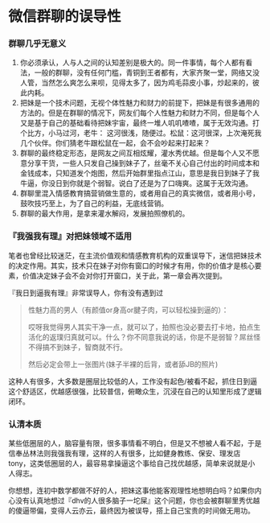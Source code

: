 # 微信群聊的误导性

### 群聊几乎无意义

1. 你必须承认，人与人之间的认知差别是极大的。同一件事情，每个人都有看法，一般的群聊，没有任何门槛，青铜到王者都有，大家齐聚一堂，网络又没人管，当然怎么爽怎么来呗，见得太多了，因为鸡毛蒜皮小事，炒起来的，彼此内耗。
2. 把妹是一个技术问题，无视个体性魅力和财力的前提下，把妹是有很多通用的方法的。但是在群聊的情况下，网友们每个人性魅力和财力不同，但是每个人又是基于自己的基础看待把妹宇宙，最终一堆人叽叽喳喳，属于无效沟通。打个比方，小马过河，老牛： 这河很浅，随便过。松鼠：这河很深，上次淹死我几个伙伴。你们猜老牛跟松鼠在一起，会不会吵起来打起来？
3. 群聊的最终稳定形态，是网友之间互相炫耀，灌水秀优越。但是每个人又不愿意分享干货，一些人只发自己操到妹子了，丝毫不关心自己付出的时间成本和金钱成本，只知道发个炮图，然后开始群里指点江山，意思是我日到妹子了我牛逼，你没日到你就是个弱智。说白了还是为了口嗨爽。这属于无效沟通。
4. 群聊里混入情感教育搞营销做生意的，或者用自己的真实微信，或者用小号，鼓吹技巧至上，为了自己的利益，无底线营销。
5. 群聊的最大作用，是拿来灌水解闷，发展拍照僚机的。

### 『我强我有理』对把妹领域不适用

笔者也曾经比较迷茫，在主流价值观和情感教育机构的双重误导下，迷信把妹技术的决定作用。其实，技术只在妹子对你有窗口的时候才有用，你的价值才是核心要素，价值决定妹子会不会对你打开窗口，关于此，第一章会再次提到。

『我日到逼我有理』非常误导人，你有没有遇到过

> 性魅力高的男人（有颜值or身高or腱子肉，可以轻松操到逼的）：
>
> 哎呀我觉得男人其实干净一点，就可以了，拍照也没必要去打卡地，拍点生活化的返璞归真就可以。什么？你不同意我说的话，你是不是弱智？屌丝怪不得搞不到妹子，智商就不行。
>
> 然后必定会带上一张图片(妹子半裸的后背，或者舔JB的照片)
>

这种人有很多，大多数是圈层比较低的人，工作没有起色/被看不起，抓住日到逼这个舒适区，优越感很强，比较普信，俯瞰众生，沉浸在自己的认知里形成了逻辑闭环。

### 认清本质

某些低圈层的人，脑容量有限，很多事情看不明白，但是又不想被人看不起，于是信奉丛林法则我强我有理，这样的人有很多，比如健身教练、保安、理发店tony，这类低圈层的人，最容易拿操逼这个事给自己找优越感，简单来说就是小人得志。

你想想，连初中数学都做不好的人，把妹这事他能客观理性地想明白吗？如果你内心没有认真地想过『dhv的人很多脑子一坨屎』这个问题，你也会被群聊里秀优越的傻逼带偏，变得人云亦云，最终因为被误导，搭上自己宝贵的时间做无用功。



